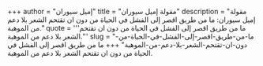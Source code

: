+++
author = "إميل سيوران"
title = "مقولة إميل سيوران"
description = "مقولة إميل سيوران: ما من طريق اقصر إلى الفشل في الحياة من دون ان تقتحم الشعر بلا دعم من الموهبة."
quote = '''ما من طريق اقصر إلى الفشل في الحياة من دون ان تقتحم الشعر بلا دعم من الموهبة.''' 
slug = "ما-من-طريق-اقصر-إلى-الفشل-في-الحياة-من-دون-ان-تقتحم-الشعر-بلا-دعم-من-الموهبة"
+++
ما من طريق اقصر إلى الفشل في الحياة من دون ان تقتحم الشعر بلا دعم من الموهبة.
